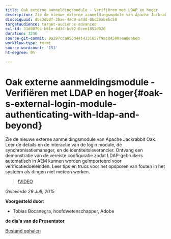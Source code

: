 ```yaml
---
title: Oak externe aanmeldingsmodule - Verifiëren met LDAP en hoger
description: Zie de nieuwe externe aanmeldingsmodule van Apache Jackrabbit Oak. Leer de details en de interactie van de login module, de synchronisatiemanager, en de identiteitsleverancier. Ontvang een demonstratie van de vereiste configuratie zodat LDAP-gebruikers automatisch in AEM kunnen worden geïmporteerd voor verificatiedoeleinden. Leer tips en trucs voor het opsporen van fouten in het systeem als dingen niet meteen werken.
discoiquuid: dbc3dbdf-3bae-4ad8-a4dd-0bd28abebc58
targetaudience: target-audience advanced
exl-id: 31d8076c-b61e-4d3d-bc92-0cee1852d026
duration: 3236
source-git-commit: 9a297cda953d4414131657f9ac84580aea0eabeb
workflow-type: tm+mt
source-wordcount: '153'
ht-degree: 0%

---
```


# Oak externe aanmeldingsmodule - Verifiëren met LDAP en hoger{#oak-s-external-login-module-authenticating-with-ldap-and-beyond}

Zie de nieuwe externe aanmeldingsmodule van Apache Jackrabbit Oak. Leer de details en de interactie van de login module, de synchronisatiemanager, en de identiteitsleverancier. Ontvang een demonstratie van de vereiste configuratie zodat LDAP-gebruikers automatisch in AEM kunnen worden geïmporteerd voor verificatiedoeleinden. Leer tips en trucs voor het opsporen van fouten in het systeem als dingen niet meteen werken.

>[!VIDEO](https://video.tv.adobe.com/v/19382/?quality=9)

*Geleverde 29 Juli, 2015*

**Voorgesteld door:**

* Tobias Bocanegra, hoofdwetenschapper, Adobe

**de dia&#39;s van de Presentator**

[Bestand ophalen](assets/oak-ldap-cqgems.pdf)
<!--
[Get back to the Overview](https://helpx.adobe.com/nl/experience-manager/kt/eseminars/gems/aem-index.html)
-->
